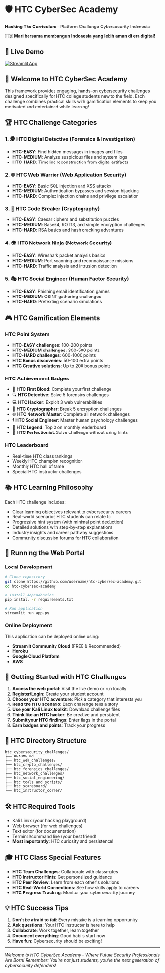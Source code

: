 # 🛡️ HTC CyberSec Academy

**Hacking The Curriculum** - Platform Challenge Cybersecurity Indonesia

🇮🇩 **Mari bersama membangun Indonesia yang lebih aman di era digital!**

## 🚀 Live Demo
[![Streamlit App](https://static.streamlit.io/badges/streamlit_badge_black_white.svg)](https://htc-cybersec-academy.streamlit.app)

## 🎯 Welcome to HTC CyberSec Academy
This framework provides engaging, hands-on cybersecurity challenges designed specifically for HTC college students new to the field. Each challenge combines practical skills with gamification elements to keep you motivated and entertained while learning!

## 🏆 HTC Challenge Categories

### 1. 🕵️ HTC Digital Detective (Forensics & Investigation)
- **HTC-EASY**: Find hidden messages in images and files
- **HTC-MEDIUM**: Analyze suspicious files and system logs
- **HTC-HARD**: Timeline reconstruction from digital artifacts

### 2. 🌐 HTC Web Warrior (Web Application Security)
- **HTC-EASY**: Basic SQL injection and XSS attacks
- **HTC-MEDIUM**: Authentication bypasses and session hijacking
- **HTC-HARD**: Complex injection chains and privilege escalation

### 3. 🔐 HTC Code Breaker (Cryptography)
- **HTC-EASY**: Caesar ciphers and substitution puzzles
- **HTC-MEDIUM**: Base64, ROT13, and simple encryption challenges
- **HTC-HARD**: RSA basics and hash cracking adventures

### 4. 🌍 HTC Network Ninja (Network Security)
- **HTC-EASY**: Wireshark packet analysis basics
- **HTC-MEDIUM**: Port scanning and reconnaissance missions
- **HTC-HARD**: Traffic analysis and intrusion detection

### 5. 🎭 HTC Social Engineer (Human Factor Security)
- **HTC-EASY**: Phishing email identification games
- **HTC-MEDIUM**: OSINT gathering challenges
- **HTC-HARD**: Pretexting scenario simulations

## 🎮 HTC Gamification Elements

### HTC Point System
- **HTC-EASY challenges**: 100-200 points
- **HTC-MEDIUM challenges**: 300-500 points  
- **HTC-HARD challenges**: 600-1000 points
- **HTC Bonus discoveries**: 50-100 extra points
- **HTC Creative solutions**: Up to 200 bonus points

### HTC Achievement Badges
- 🏅 **HTC First Blood**: Complete your first challenge
- 🔍 **HTC Detective**: Solve 5 forensics challenges
- 💻 **HTC Hacker**: Exploit 3 web vulnerabilities
- 🔑 **HTC Cryptographer**: Break 5 encryption challenges
- 🌐 **HTC Network Master**: Complete all network challenges
- 🕴️ **HTC Social Engineer**: Master human psychology challenges
- 👑 **HTC Legend**: Top 3 on monthly leaderboard
- 🎯 **HTC Perfectionist**: Solve challenge without using hints

### HTC Leaderboard
- Real-time HTC class rankings
- Weekly HTC champion recognition
- Monthly HTC hall of fame
- Special HTC instructor challenges

## 📚 HTC Learning Philosophy
Each HTC challenge includes:
- Clear learning objectives relevant to cybersecurity careers
- Real-world scenarios HTC students can relate to
- Progressive hint system (with minimal point deduction)
- Detailed solutions with step-by-step explanations
- Industry insights and career pathway suggestions
- Community discussion forums for HTC collaboration

## 🚀 Running the Web Portal

### Local Development
```bash
# Clone repository
git clone https://github.com/username/htc-cybersec-academy.git
cd htc-cybersec-academy

# Install dependencies
pip install -r requirements.txt

# Run application
streamlit run app.py
```

### Online Deployment
This application can be deployed online using:
- **Streamlit Community Cloud** (FREE & Recommended)
- **Heroku**
- **Google Cloud Platform**  
- **AWS**

## 🎯 Getting Started with HTC Challenges
1. **Access the web portal**: Visit the live demo or run locally
2. **Register/Login**: Create your student account
3. **Choose your HTC adventure**: Pick a category that interests you
4. **Read the HTC scenario**: Each challenge tells a story
5. **Use your Kali Linux toolkit**: Download challenge files
6. **Think like an HTC hacker**: Be creative and persistent
7. **Submit your HTC findings**: Enter flags in the portal
8. **Earn badges and points**: Track your progress

## 📁 HTC Directory Structure
```
htc_cybersecurity_challenges/
├── README.md
├── htc_web_challenges/
├── htc_crypto_challenges/
├── htc_forensics_challenges/
├── htc_network_challenges/
├── htc_social_engineering/
├── htc_tools_and_scripts/
├── htc_scoreboard/
└── htc_instructor_corner/
```

## 🛠️ HTC Required Tools
- Kali Linux (your hacking playground)
- Web browser (for web challenges)
- Text editor (for documentation)
- Terminal/command line (your best friend)
- **Most importantly**: HTC curiosity and persistence!

## 🎓 HTC Class Special Features
- **HTC Team Challenges**: Collaborate with classmates
- **HTC Instructor Hints**: Get personalized guidance
- **HTC Peer Review**: Learn from each other's solutions
- **HTC Real-World Connections**: See how skills apply to careers
- **HTC Progress Tracking**: Monitor your cybersecurity journey

## 💡 HTC Success Tips
1. **Don't be afraid to fail**: Every mistake is a learning opportunity
2. **Ask questions**: Your HTC instructor is here to help
3. **Collaborate**: Work together, learn together
4. **Document everything**: Good habits start now
5. **Have fun**: Cybersecurity should be exciting!

---
*Welcome to HTC CyberSec Academy - Where Future Security Professionals Are Born!*
*Remember: You're not just students, you're the next generation of cybersecurity defenders!*
